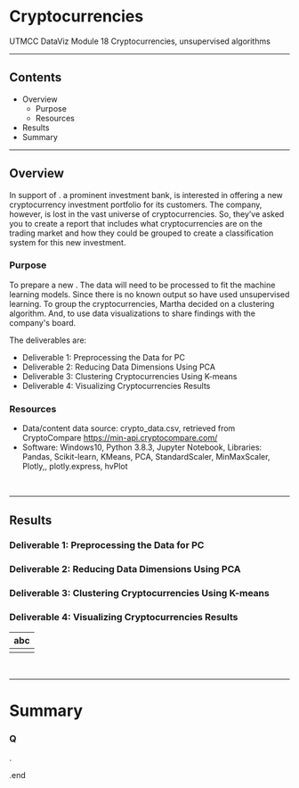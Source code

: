 # Cryptocurrencies
UTMCC DataViz Module 18 Cryptocurrencies, unsupervised algorithms

---

## Contents 
  * Overview
    - Purpose
    - Resources
  * Results
  * Summary
 

---  

## Overview 
  
  In support of . 
  a prominent investment bank, is interested in offering a new cryptocurrency investment portfolio for its customers. The company, however, is lost in the vast universe of cryptocurrencies. So, they’ve asked you to create a report that includes what cryptocurrencies are on the trading market and how they could be grouped to create a classification system for this new investment.

   ### Purpose
   To prepare a new . 
   The data will need to be processed to fit the machine learning models. Since there is no known output so have used unsupervised learning. To group the cryptocurrencies, Martha decided on a clustering algorithm. And, to use data visualizations to share findings with the company's board.
  
   The deliverables are: 
   - Deliverable 1: Preprocessing the Data for PC
   - Deliverable 2: Reducing Data Dimensions Using PCA
   - Deliverable 3: Clustering Cryptocurrencies Using K-means
   - Deliverable 4: Visualizing Cryptocurrencies Results
   
  
   ### Resources
  * Data/content data source: crypto_data.csv, retrieved from CryptoCompare https://min-api.cryptocompare.com/ 
  * Software: Windows10, Python 3.8.3, Jupyter Notebook, Libraries: Pandas, Scikit-learn, KMeans, PCA, StandardScaler, MinMaxScaler, Plotly,, plotly.express, hvPlot   
  
<br>

--- 

## Results


   ### Deliverable 1: Preprocessing the Data for PC
   
   
   
   ### Deliverable 2: Reducing Data Dimensions Using PCA
   
   
   
   ### Deliverable 3: Clustering Cryptocurrencies Using K-means
   
   
   
   ### Deliverable 4: Visualizing Cryptocurrencies Results





 
   | **abc** |
   | :---: |
   | ![]() |




<br>

---

# Summary

### Q






.

.end
